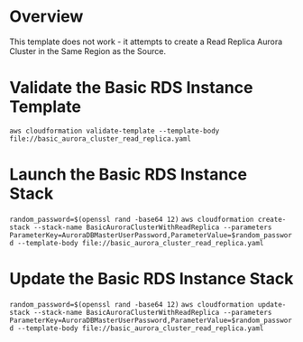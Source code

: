 # Overview

This template does not work - it attempts to create a Read Replica Aurora Cluster in the Same Region as the Source.

# Validate the Basic RDS Instance Template

`aws cloudformation validate-template --template-body file://basic_aurora_cluster_read_replica.yaml`

# Launch the Basic RDS Instance Stack

`random_password=$(openssl rand -base64 12)`
`aws cloudformation create-stack --stack-name BasicAuroraClusterWithReadReplica --parameters ParameterKey=AuroraDBMasterUserPassword,ParameterValue=$random_password --template-body file://basic_aurora_cluster_read_replica.yaml`

# Update the Basic RDS Instance Stack

`random_password=$(openssl rand -base64 12)`
`aws cloudformation update-stack --stack-name BasicAuroraClusterWithReadReplica --parameters ParameterKey=AuroraDBMasterUserPassword,ParameterValue=$random_password --template-body file://basic_aurora_cluster_read_replica.yaml`
